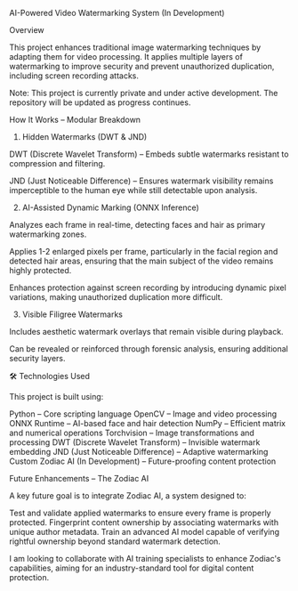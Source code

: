 AI-Powered Video Watermarking System (In Development)

  Overview

This project enhances traditional image watermarking techniques by adapting them for video processing. It applies multiple layers of watermarking to improve security and prevent unauthorized duplication, including screen recording attacks.

  Note: This project is currently private and under active development. The repository will be updated as progress continues.

  How It Works – Modular Breakdown

  1. Hidden Watermarks (DWT & JND)

DWT (Discrete Wavelet Transform) – Embeds subtle watermarks resistant to compression and filtering.

JND (Just Noticeable Difference) – Ensures watermark visibility remains imperceptible to the human eye while still detectable upon analysis.

  2. AI-Assisted Dynamic Marking (ONNX Inference)

Analyzes each frame in real-time, detecting faces and hair as primary watermarking zones.

Applies 1-2 enlarged pixels per frame, particularly in the facial region and detected hair areas, ensuring that the main subject of the video remains highly protected.

Enhances protection against screen recording by introducing dynamic pixel variations, making unauthorized duplication more difficult.

  3. Visible Filigree Watermarks

Includes aesthetic watermark overlays that remain visible during playback.

Can be revealed or reinforced through forensic analysis, ensuring additional security layers.

🛠 Technologies Used

This project is built using:

 Python – Core scripting language
 OpenCV – Image and video processing
 ONNX Runtime – AI-based face and hair detection
 NumPy – Efficient matrix and numerical operations
 Torchvision – Image transformations and processing
 DWT (Discrete Wavelet Transform) – Invisible watermark embedding
 JND (Just Noticeable Difference) – Adaptive watermarking
 Custom Zodiac AI (In Development) – Future-proofing content protection

 Future Enhancements – The Zodiac AI

A key future goal is to integrate Zodiac AI, a system designed to:

 Test and validate applied watermarks to ensure every frame is properly protected.
  Fingerprint content ownership by associating watermarks with unique author metadata.
  Train an advanced AI model capable of verifying rightful ownership beyond standard watermark detection.

 I am looking to collaborate with AI training specialists to enhance Zodiac's capabilities, aiming for an industry-standard tool for digital content protection.

